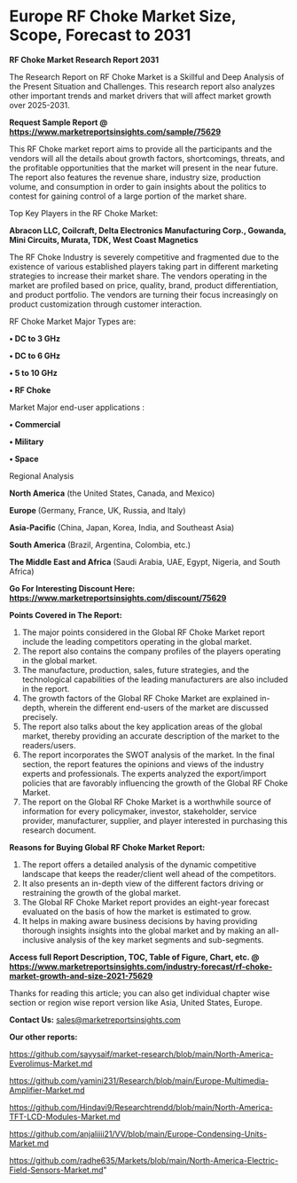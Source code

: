 # Europe RF Choke Market Size, Scope, Forecast to 2031

<strong>RF Choke Market Research Report 2031</strong>

The Research Report on RF Choke Market is a Skillful and Deep Analysis of the Present Situation and Challenges. This research report also analyzes other important trends and market drivers that will affect market growth over 2025-2031.

<strong>Request Sample Report @ <a href=https://www.marketreportsinsights.com/sample/75629>https://www.marketreportsinsights.com/sample/75629</a></strong>

This RF Choke market report aims to provide all the participants and the vendors will all the details about growth factors, shortcomings, threats, and the profitable opportunities that the market will present in the near future. The report also features the revenue share, industry size, production volume, and consumption in order to gain insights about the politics to contest for gaining control of a large portion of the market share.

Top Key Players in the RF Choke Market:

<strong>Abracon LLC, Coilcraft, Delta Electronics Manufacturing Corp., Gowanda, Mini Circuits, Murata, TDK, West Coast Magnetics</strong>

The RF Choke Industry is severely competitive and fragmented due to the existence of various established players taking part in different marketing strategies to increase their market share. The vendors operating in the market are profiled based on price, quality, brand, product differentiation, and product portfolio. The vendors are turning their focus increasingly on product customization through customer interaction.

RF Choke Market Major Types are:

<strong>• DC to 3 GHz

• DC to 6 GHz

• 5 to 10 GHz

• RF Choke</strong>

Market Major end-user applications :

<strong>• Commercial

• Military

• Space</strong>

Regional Analysis

</u><strong><b>North America</b></strong> (the United States, Canada, and Mexico)

<strong><b>Europe </b></strong>(Germany, France, UK, Russia, and Italy)

<strong><b>Asia-Pacific</b></strong> (China, Japan, Korea, India, and Southeast Asia)

<strong><b>South America</b></strong> (Brazil, Argentina, Colombia, etc.)

<strong><b>The Middle East and Africa</b></strong> (Saudi Arabia, UAE, Egypt, Nigeria, and South Africa)

<strong>Go For Interesting Discount Here: <a href=https://www.marketreportsinsights.com/discount/75629>https://www.marketreportsinsights.com/discount/75629</a></strong>

<strong>Points Covered in The Report:</strong>
<ol>
  <li>The major points considered in the Global RF Choke Market report include the leading competitors operating in the global market.</li>
  <li>The report also contains the company profiles of the players operating in the global market.</li>
  <li>The manufacture, production, sales, future strategies, and the technological capabilities of the leading manufacturers are also included in the report.</li>
  <li>The growth factors of the Global RF Choke Market are explained in-depth, wherein the different end-users of the market are discussed precisely.</li>
  <li>The report also talks about the key application areas of the global market, thereby providing an accurate description of the market to the readers/users.</li>
  <li>The report incorporates the SWOT analysis of the market. In the final section, the report features the opinions and views of the industry experts and professionals. The experts analyzed the export/import policies that are favorably influencing the growth of the Global RF Choke Market.</li>
  <li>The report on the Global RF Choke Market is a worthwhile source of information for every policymaker, investor, stakeholder, service provider, manufacturer, supplier, and player interested in purchasing this research document.</li>
</ol>
<strong>Reasons for Buying Global RF Choke Market Report:</strong>

<ol>
  <li>The report offers a detailed analysis of the dynamic competitive landscape that keeps the reader/client well ahead of the competitors.</li>
  <li>It also presents an in-depth view of the different factors driving or restraining the growth of the global market.</li>
  <li>The Global RF Choke Market report provides an eight-year forecast evaluated on the basis of how the market is estimated to grow.</li>
  <li>It helps in making aware business decisions by having providing thorough insights insights into the global market and by making an all-inclusive analysis of the key market segments and sub-segments.</li>
</ol>
<strong>Access full Report Description, TOC, Table of Figure, Chart, etc. @ <a href=https://www.marketreportsinsights.com/industry-forecast/rf-choke-market-growth-and-size-2021-75629>https://www.marketreportsinsights.com/industry-forecast/rf-choke-market-growth-and-size-2021-75629</a></strong>


Thanks for reading this article; you can also get individual chapter wise section or region wise report version like Asia, United States, Europe.

<strong>Contact Us:</strong>
sales@marketreportsinsights.com

<strong>Our other reports:</strong>

<a href=https://github.com/sayysaif/market-research/blob/main/North-America-Everolimus-Market.md>https://github.com/sayysaif/market-research/blob/main/North-America-Everolimus-Market.md</a>

<a href=https://github.com/yamini231/Research/blob/main/Europe-Multimedia-Amplifier-Market.md>https://github.com/yamini231/Research/blob/main/Europe-Multimedia-Amplifier-Market.md</a>

<a href=https://github.com/Hindavi9/Researchtrendd/blob/main/North-America-TFT-LCD-Modules-Market.md>https://github.com/Hindavi9/Researchtrendd/blob/main/North-America-TFT-LCD-Modules-Market.md</a>

<a href=https://github.com/anjaliiii21/VV/blob/main/Europe-Condensing-Units-Market.md>https://github.com/anjaliiii21/VV/blob/main/Europe-Condensing-Units-Market.md</a>

<a href=https://github.com/radhe635/Markets/blob/main/North-America-Electric-Field-Sensors-Market.md>https://github.com/radhe635/Markets/blob/main/North-America-Electric-Field-Sensors-Market.md</a>"
